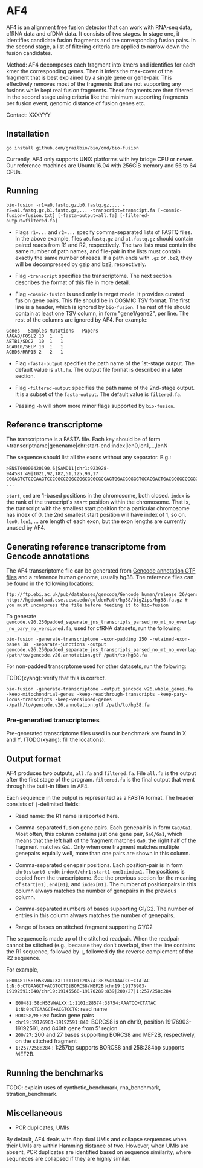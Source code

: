 # AF4

AF4 is an alignment free fusion detector that can work with RNA-seq data, cfRNA
data and cfDNA data. It consists of two stages. In stage one, it identifies
candidate fusion fragments and the corresponding fusion pairs. In the second
stage, a list of filtering criteria are applied to narrow down the fusion
candidates.

Method: AF4 decomposes each fragment into kmers and identifies for each kmer the
corresponding genes. Then it infers the max-cover of the fragment that is best
explained by a single gene or gene-pair. This effectively removes most of the
fragments that are not supporting any fusions while kept real fusion
fragments. These fragments are then filtered in the second stage using criteria
like the minimum supporting fragments per fusion event, genomic distance of
fusion genes etc.

Contact: XXXYYY

## Installation

    go install github.com/grailbio/bio/cmd/bio-fusion

Currently, AF4 only supports UNIX platforms with ivy bridge CPU or newer.  Our
reference machines are Ubuntu16.04 with 256GiB memory and 56 to 64 CPUs.


## Running

    bio-fusion -r1=a0.fastq.gz,b0.fastq.gz,... -r2=a1.fastq.gz,b1.fastq.gz,... -transcript=transcipt.fa [-cosmic-fusion=fusion.txt] [-fasta-output=all.fa] [-filtered-output=filtered.fa]

- Flags `r1=...` and `r2=...` specify comma-separated lists of FASTQ files. In
  the above example, files `a0.fastq.gz` and `a1.fastq.gz` should contain paired
  reads from R1 and R2, respectively.  The two lists must contain the same
  number of path names, and file-pair in the lists must contain exactly the same
  number of reads.  If a path ends with `.gz` or `.bz2`, they will be
  decompressed by gzip and bz2, respectively.

- Flag `-transcript` specifies the transcriptome. The next section describes the
  format of this file in more detail.

- Flag `-cosmic-fusion` is used only in target mode. It provides curated fusion
  gene pairs. This file should be in COSMIC TSV format.  The first line is a
  header, which is ignored by `bio-fusion`.  The rest of file should contain at
  least one TSV column, in form "gene1/gene2", per line. The rest of the columns
  are ignored by AF4. For example:

```
Genes	Samples	Mutations	Papers
AAGAB/FOSL2	10	1	1
ABTB1/SDC2	10	1	1
ACAD10/SELP	10	1	1
ACBD6/RRP15	2	2	1
```


- Flag `-fasta-output` specifies the path name of the 1st-stage output. The
  default value is `all.fa`. The output file format is described in a later
  section.

- Flag `-filtered-output` specifies the path name of the 2nd-stage output. It is
  a subset of the `fasta-output`. The default value is `filtered.fa`.

- Passing `-h` will show more minor flags supported by `bio-fusion`.

## Reference transcriptome

The transcriptome is a FASTA file. Each key should be of form
    >transcriptname|genename|chr:start-end:index|len0,len1,...,lenN

The sequence should list all the exons without any separator. E.g.:

    >ENST00000420190.6|SAMD11|chr1:923928-944581:49|1021,92,182,51,125,90,17
    CGGAGTCTCCCAAGTCCCCGCCGGGCGGGCGCGCGCCAGTGGACGCGGGTGCACGACTGACGCGGCCCGGGCGGCGGGGCGGGGGC ...

`start`, `end` are 1-based positions in the chromosome, both closed. `index` is
the rank of the transcript's `start` position within the chromosome. That is,
the transcript with the smallest start position for a particular chromosome has
index of 0, the 2nd smallest start position will have index of 1, so on.
`len0`, `len1`, ... are length of each exon, but the exon lengths are currently
unused by AF4.

## Generating reference transcriptome from Gencode annotations

The AF4 transcriptome file can be generated from [Gencode annotation GTF
files](https://www.gencodegenes.org/human/release_26.html) and a reference human
genome, usually hg38.  The reference files can be found in the following
locations:

```
ftp://ftp.ebi.ac.uk/pub/databases/gencode/Gencode_human/release_26/gencode.v26.annotation.gtf.gz
http://hgdownload.cse.ucsc.edu/goldenPath/hg38/bigZips/hg38.fa.gz # you must uncompress the file before feeding it to bio-fusion
```

To generate
`gencode.v26.250padded_separate_jns_transcripts_parsed_no_mt_no_overlap_no_pary_no_versioned.fa`,
used for cfRNA datasets, run the following:

```
bio-fusion -generate-transcriptome -exon-padding 250 -retained-exon-bases 18  -separate-junctions -output gencode.v26.250padded_separate_jns_transcripts_parsed_no_mt_no_overlap_no_pary_no_versioned.fa /path/to/gencode.v26.annotation.gtf /path/to/hg38.fa
```

For non-padded transcrptome used for other datasets, run the folowing:

TODO(xyang): verify that this is correct.

```
bio-fusion -generate-transcriptome -output gencode.v26.whole_genes.fa -keep-mitochondrial-genes -keep-readthrough-transcripts -keep-pary-locus-transcripts -keep-versioned-genes -/path/to/gencode.v26.annotation.gtf /path/to/hg38.fa
```

### Pre-generatied transcriptomes

Pre-generated transcriptome files used in our benchmark are found in X and
Y. (TODO(xyang): fill the locations).

## Output format

AF4 produces two outputs, `all.fa` and `filtered.fa`. File `all.fa` is the output
after the first stage of the program.  `filtered.fa` is the final output that
went through the built-in filters in AF4.

Each sequence in the output is represented as a FASTA format.
The header consists of `|`-delimited fields:

- Read name: the R1 name is reported here.

- Comma-separated fusion gene pairs. Each genepair is in form `Ga0/Ga1`.  Most often,
  this column contains just one gene pair, `Ga0/Ga1`, which means that the left
  half of the fragment matches `Ga0`, the right half of the fragment matches
  `Ga1`.  Only when one fragment matches multiple genepairs equially well, more
  than one pairs are shown in this column.

- Comma-separated genepair positions. Each position-pair is in form
  `chr0:start0-end0:index0/chr1:start1-end1:index1`. The positions is copied
  from the transcriptome.  See the previous section for the meaning of
  `start[01]`, `end[01]`, and `index[01]`. The number of positionpairs in this
  column always matches the number of genepairs in the previous column.

- Comma-separated numbers of bases supporting G1/G2. The number of entries in
  this column always matches the number of genepairs.

- Range of bases on stitched fragment supporting G1/G2

The sequence is made up of the stitched readpair. When the readpair cannot be
stitched (e.g., because they don't overlap), then the line contains the R1
sequence, followed by `|`, followed dy the reverse complement of the R2
sequence.

For example,

    >E00481:58:H53VWALXX:1:1101:28574:38754:AAATCC+CTATAC 1:N:0:CTGAAGCT+ACGTCCTG|BORCS8/MEF2B|chr19:19176903-19192591:840/chr19:19145568-19170289:839|200/27|1:257/258:284

- `E00481:58:H53VWALXX:1:1101:28574:38754:AAATCC+CTATAC 1:N:0:CTGAAGCT+ACGTCCTG`: read name
- `BORCS8/MEF2B`: fusion gene pairs
- `chr19:19176903-19192591:840`: BORCS8 is on chr19, position 19176903-19192591, and 840th gene from 5' region
- `200/27`: 200 and 27 bases supporting BORCS8 and MEF2B, respectively, on the stitched fragment
- `1:257/258:284` : 1:257bp supports BORCS8 and 258:284bp supports MEF2B.

## Running the benchmarks

TODO: explain uses of synthetic_benchmark, rna_benchmark, titration_benchmark.

## Miscellaneous

- PCR duplicates, UMIs

By default, AF4 deals with 6bp dual UMIs and collapse sequences when their UMIs
are within Hamming distance of two. However, when UMIs are absent, PCR
duplicates are identified based on sequence similarity, where sequneces are
collapsed if they are highly similar.
